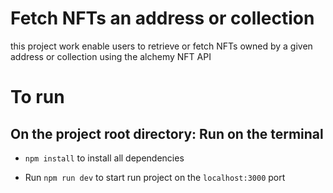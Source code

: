 # Fetch NFTs  an address or collection

this project work enable users to retrieve or fetch NFTs owned by a given address or collection using the alchemy NFT API 

# To run

## On the project root directory: Run on the terminal
   
*  `npm install` to install all dependencies

* Run `npm run dev` to start run project on the `localhost:3000` port

	